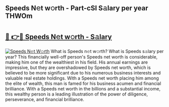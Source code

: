 ## Speeds N𝚎t w𝚘rth - Part-cSI S𝚊lary per year THWOm

# <h2><a href="http://gc3e1fd.nevu.top/?p=Speeds">🔗 👉🔴 Speeds N𝚎t w𝚘rth - S𝚊lary</a></h2>

[![Speeds N𝚎t W𝚘rth](https://i.imgur.com/Oavwk0R.jpeg)](http://gc3e1fd.nevu.top/?p=Speeds)
What is Speeds n𝚎t w𝚘rth? What is Speeds s𝚊lary per year?
This financially well-off person's Speeds net worth is considerable, making him one of the wealthiest in his field. His annual earnings are impressive, but they are overshadowed by Speeds net worth, which is believed to be more significant due to his numerous business interests and valuable real estate holdings. With a Speeds net worth placing him among the elite of wealth, this man is famed for his business acumen and financial brilliance. With a Speeds net worth in the billions and a substantial income, this wealthy person is a leading illustration of the power of diligence, perseverance, and financial brilliance.
